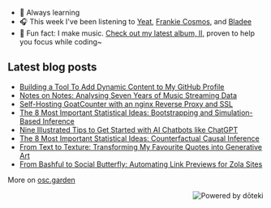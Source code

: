 - 🌱 Always learning
- 🎧 This week I've been listening to <!-- lastfm start -->[Yeat](https://www.last.fm/music/Yeat), [Frankie Cosmos](https://www.last.fm/music/Frankie+Cosmos), and [Bladee](https://www.last.fm/music/Bladee)<!-- lastfm end -->
- 🎹 Fun fact: I make music. [Check out my latest album, II](https://oskerwyld.com/II), proven to help you focus while coding~

<!-- blog start -->
## Latest blog posts

- [Building a Tool To Add Dynamic Content to My GitHub Profile](https://osc.garden/blog/doteki-building-a-dynamic-github-profile/)
- [Notes on Notes: Analysing Seven Years of Music Streaming Data](https://osc.garden/blog/data-analysis-music-streaming/)
- [Self-Hosting GoatCounter with an nginx Reverse Proxy and SSL](https://osc.garden/blog/self-hosting-goatcounter/)
- [The 8 Most Important Statistical Ideas: Bootstrapping and Simulation-Based Inference](https://osc.garden/blog/bootstrapping-and-simulation-based-inference/)
- [Nine Illustrated Tips to Get Started with AI Chatbots like ChatGPT](https://osc.garden/blog/beginners-guide-to-ai-chatbots/)
- [The 8 Most Important Statistical Ideas: Counterfactual Causal Inference](https://osc.garden/blog/counterfactual-causal-inference/)
- [From Text to Texture: Transforming My Favourite Quotes into Generative Art](https://osc.garden/blog/transforming-quotes-into-generative-art/)
- [From Bashful to Social Butterfly: Automating Link Previews for Zola Sites](https://osc.garden/blog/automating-social-media-cards-zola/)

More on [osc.garden](https://osc.garden)
<!-- blog end -->

<a href="https://doteki.org"><img src="https://img.shields.io/badge/powered_by-d%C5%8Dteki-0?style=flat-square&labelColor=202b2d&color=5E936C" align="right" alt="Powered by dōteki"></a>
